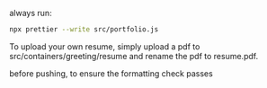 always run:
```bash
npx prettier --write src/portfolio.js
```

To upload your own resume, simply upload a pdf to src/containers/greeting/resume and rename the pdf to resume.pdf.

before pushing, to ensure the formatting check passes